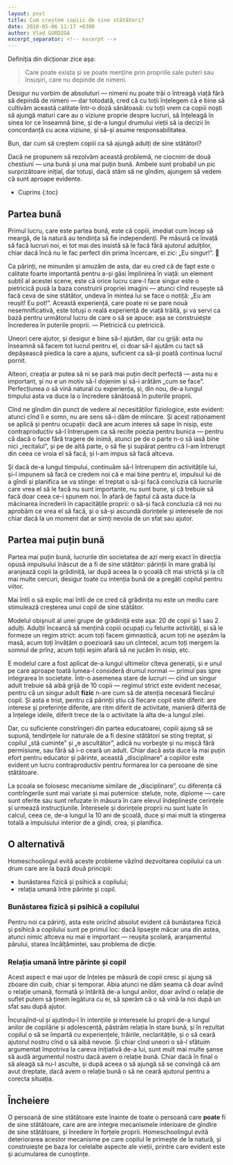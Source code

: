 ```yaml
---
layout: post
title: Cum creștem copiii de sine stătători?
date: 2018-05-06 11:17 +0300
author: Vlad GURDIGA
excerpt_separator: <!-- excerpt -->
---
```

Definiția din dicționar zice așa:

> Care poate exista și se poate menține prin propriile sale puteri sau însușiri,
> care nu depinde de nimeni.

Desigur nu vorbim de absoluturi — nimeni nu poate trăi o întreagă viață fără să
depindă de nimeni — dar totodată, cred că cu toții înțelegem că e bine să
cultivăm această calitate într-o doză sănătoasă: cu toții vrem ca copiii noști
să ajungă maturi care au o viziune proprie despre lucruri, să înțeleagă în sinea
lor ce înseamnă bine, și de-a lungul drumului vieții să ia decizii în
concordanță cu acea viziune, și să-și asume responsabilitatea.

Bun, dar cum să creștem copiii ca să ajungă adulți de sine stătători?

<!-- excerpt -->

Dacă ne propunem să rezolvăm această problemă, ne ciocnim de două chestiuni
— una bună și una mai puțin bună. Ambele sunt probabil un pic surprizătoare
inițial, dar totuși, dacă stăm să ne gîndim, ajungem să vedem că sunt aproape
evidente.

* Cuprins
{:toc}

## Partea bună

Primul lucru, care este partea bună, este că copiii, imediat cum încep să
meargă, de la natură au tendința să fie independenți. Pe măsură ce învață să
facă lucruri noi, ei tot mai des insistă să le facă fără ajutorul adulților,
chiar dacă încă nu le fac perfect din prima încercare, ei zic: „Eu singur!”. 🙂

Ca părinți, ne minunăm și amuzăm de asta, dar eu cred că de fapt este o calitate
foarte importantă pentru a-și găsi împlinirea în viață: un element subtil al
acestei scene, este că orice lucru care-l face singur este o pietricică pusă la
baza construirii propriei imagini — atunci cînd reușește să facă ceva de sine
stătător, undeva în mintea lui se face o notiță: „Eu am reușit! Eu pot!”.
Această experiență, care poate ni se pare nouă nesemnificativă, este totuși
o reală experiență de viață trăită, și va servi ca bază pentru următorul lucru
de care o să se apuce: așa se construiește încrederea în puterile proprii.
— Pietricică cu pietricică.

Uneori cere ajutor, și desigur e bine să-l ajutăm, dar cu grijă: asta nu
înseamnă să facem tot lucrul pentru el, ci doar să-l ajutăm cu tact să
depășească piedica la care a ajuns, suficient ca să-și poată continua lucrul
pornit.

Alteori, creația ar putea să ni se pară mai puțin decît perfectă — asta nu
e important, și nu e un motiv să-l dojenim și să-i arătăm „cum se face”.
Perfecțiunea o să vină natural cu experiența, și, din nou, de-a lungul timpului
asta va duce la o încredere sănătoasă în puterile proprii.

Cînd ne gîndim din punct de vedere al necesităților fiziologice, este evident:
atunci cînd îi e somn, nu are sens să-i dăm de mîncare. Și acest raționament
se aplică și pentru ocupații: dacă are acum interes să sape în nisip, este
contraproductiv să-l întrerupem ca să recite poezia pentru bunica — pentru că
dacă o face fără tragere de inimă, atunci pe de o parte n-o să iasă bine nici
„recitalul”, și pe de altă parte, o să fie și supărat pentru că l-am întrerupt
din ceea ce vroia el să facă, și l-am impus să facă altceva.

Și dacă de-a lungul timpului, continuăm să-l întrerupem din activitățile lui,
și-l impunem să facă ce credem noi că e mai bine pentru el, impulsul lui de
a gîndi și planifica se va stinge: el treptat o să-și facă concluzia că
lucrurile care vrea el să le facă nu sunt importante, nu sunt bune, și că
trebuie să facă doar ceea ce-i spunem noi. În afară de faptul că asta duce la
măcinarea încrederii în capacitățile proprii: o să-și facă concluzia că noi nu
aprobăm ce vrea el să facă, și o să-și ascundă dorințele și interesele de noi
chiar dacă la un moment dat ar simți nevoia de un sfat sau ajutor.

## Partea mai puțin bună

Partea mai puțin bună, lucrurile din societatea de azi merg exact în direcția
opusă impulsului înăscut de a fi de sine stătător: părinții în mare grabă își
aranjează copii la grădiniță, iar după aceea la o școală cît mai strictă și la
cît mai multe cercuri, desigur toate cu intenția bună de a pregăti copilul
pentru viitor.

Mai întîi o să explic mai întîi de ce cred că grădinița nu este un mediu care
stimulează creșterea unui copil de sine stătător.

Modelul obișnuit al unei grupe de grădiniță este așa: 20 de copii și 1 sau
2 adulți. Adulții încearcă să mențină copiii ocupați cu felurite activități, și
să le formeze un regim strict: acum toți facem gimnastică, acum toți ne așezăm
la masă, acum toți învățăm o poezioară sau un cîntecel, acum toți mergem la
somnul de prînz, acum toții ieșim afară să ne jucăm în nisip, etc.

E modelul care a fost aplicat de-a lungul ultimelor cîteva generații, și e unul
pe care aproape toată lumea-l consideră drumul normal — primul pas spre
integrarea în societate. Într-o asemenea stare de lucruri — cînd un singur adult
trebuie să aibă grijă de 10 copii — regimul strict este evident necesar, pentru
că un singur adult **fizic** n-are cum să de atenția necesară fiecărui copil. Și
asta e trist, pentru că părinții știu că fiecare copil este diferit: are
interese și preferințe diferite, are ritm diferit de activitate, manieră
diferită de a înțelege ideile, diferit trece de la o activitate la alta de-a
lungul zilei.

Dar, cu suficiente constrîngeri din partea educatoarei, copiii ajung să se
supună, tendințele lor naturale de a fi desine stătători se sting treptat, și
copilul „stă cuminte” și „e ascultător”, adică nu vorbește și nu mișcă fără
permisiune, sau fără să i-o ceară un adult. Chiar dacă asta duce la mai puțin
efort pentru educator și părinte, această „disciplinare” a copiilor este evident
un lucru contraproductiv pentru formarea lor ca persoane de sine stătătoare.

La școala se folosesc mecanisme similare de „disciplinare”, cu diferența că
contrîngerile sunt mai variate și mai puternice: steluțe, note, diplome — care
sunt oferite sau sunt refuzate în măsura în care elevul îndeplinește cerințele
și urmează instrucțiunile. Înteresele și dorințele proprii nu sunt luate în
calcul, ceea ce, de-a lungul la 10 ani de școală, duce și mai mult la stingerea
totală a impulsului interior de a gîndi, crea, și planifica.

## O alternativă

Homeschoolingul evită aceste probleme văzînd dezvoltarea copilului ca un drum
care are la bază două principii:

* bunăstarea fizică și psihică a copilului;
* relația umană între părinte și copil.

### Bunăstarea fizică și psihică a copilului

Pentru noi ca părinți, asta este oricînd absolut evident că bunăstarea fizică și
psihică a copilului sunt pe primul loc: dacă lipsește măcar una din astea,
atunci nimic altceva nu mai e important — reușita școlară, aranjamentul părului,
starea încălțămintei, sau problema de dicție.

### Relația umană între părinte și copil

Acest aspect e mai ușor de înțeles pe măsură de copii cresc și ajung să zboare
din cuib, chiar și temporar. Abia atunci ne dăm seama că doar avînd o relație
umană, formată și întărită de-a lungul anilor, doar avînd o relație de suflet
putem să ținem legătura cu ei, să sperăm că o să vină la noi după un sfat sau
după ajutor.

Încurajînd-ul și ajutîndu-l în intențiile și interesele lui proprii de-a lungul
anilor de copilărie și adolescență, păstrăm relația în stare bună, și în
rezultat copilul o să se împartă cu experiențele, trăirile, neclaritățile, și
o să ceară ajutorul nostru cînd o să aibă nevoie. Și chiar cînd uneori o să-l
sfătuim argumentat împotriva la careva inițiativă de-a lui, sunt mult mai multe
șanse să audă argumentul nostru dacă avem o relație bună. Chiar dacă în final
o să aleagă să nu-l asculte, și după aceea o să ajungă să se convingă că am avut
dreptate, dacă avem o relație bună o să ne ceară ajutorul pentru a corecta
situația.

## Încheiere

O persoană de sine stătătoare este înainte de toate o persoană care **poate** fi
de sine stătătoare, care are are integre mecanismele interioare de gîndire de
sine stătătoare, și înredere în forțele proprii. Homeschoolingul evită
deteriorarea acestor mecanisme pe care copilul le primește de la natură, și
construiește pe baza lor celelalte aspecte ale vieții, printre care evident este
și acumularea de cunoștințe.
